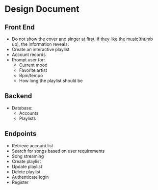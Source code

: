# Design Document

## Front End
- Do not show the cover and singer at first, if they like the music(thumb up), the information reveals.
- Create an interactive playlist
- Account records
- Prompt user for:
  - Current mood
  - Favorite artist
  - Bpm/tempo
  - How long the playlist should be

## Backend
- Database:
  - Accounts
  - Playlists
  
## Endpoints
- Retrieve account list
- Search for songs based on user requirements
- Song streaming
- Create playlist
- Update playlist
- Delete playlist
- Authenticate login
- Register
